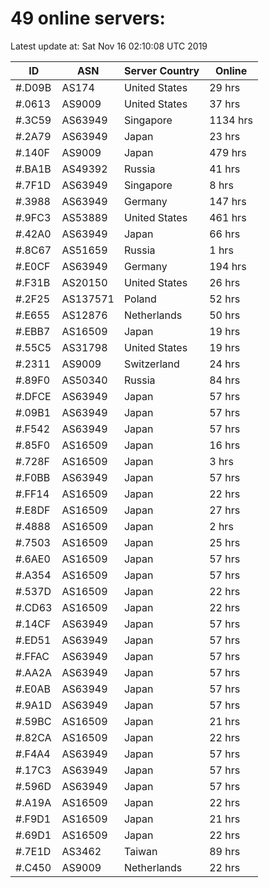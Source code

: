 # 49 online servers:

Latest update at: Sat Nov 16 02:10:08 UTC 2019

| ID | ASN | Server Country | Online |
| -- | --- | -------------- | ------ |
| #.D09B | AS174 | United States | 29 hrs |
| #.0613 | AS9009 | United States | 37 hrs |
| #.3C59 | AS63949 | Singapore | 1134 hrs |
| #.2A79 | AS63949 | Japan | 23 hrs |
| #.140F | AS9009 | Japan | 479 hrs |
| #.BA1B | AS49392 | Russia | 41 hrs |
| #.7F1D | AS63949 | Singapore | 8 hrs |
| #.3988 | AS63949 | Germany | 147 hrs |
| #.9FC3 | AS53889 | United States | 461 hrs |
| #.42A0 | AS63949 | Japan | 66 hrs |
| #.8C67 | AS51659 | Russia | 1 hrs |
| #.E0CF | AS63949 | Germany | 194 hrs |
| #.F31B | AS20150 | United States | 26 hrs |
| #.2F25 | AS137571 | Poland | 52 hrs |
| #.E655 | AS12876 | Netherlands | 50 hrs |
| #.EBB7 | AS16509 | Japan | 19 hrs |
| #.55C5 | AS31798 | United States | 19 hrs |
| #.2311 | AS9009 | Switzerland | 24 hrs |
| #.89F0 | AS50340 | Russia | 84 hrs |
| #.DFCE | AS63949 | Japan | 57 hrs |
| #.09B1 | AS63949 | Japan | 57 hrs |
| #.F542 | AS63949 | Japan | 57 hrs |
| #.85F0 | AS16509 | Japan | 16 hrs |
| #.728F | AS16509 | Japan | 3 hrs |
| #.F0BB | AS63949 | Japan | 57 hrs |
| #.FF14 | AS16509 | Japan | 22 hrs |
| #.E8DF | AS16509 | Japan | 27 hrs |
| #.4888 | AS16509 | Japan | 2 hrs |
| #.7503 | AS16509 | Japan | 25 hrs |
| #.6AE0 | AS16509 | Japan | 57 hrs |
| #.A354 | AS16509 | Japan | 57 hrs |
| #.537D | AS16509 | Japan | 22 hrs |
| #.CD63 | AS16509 | Japan | 22 hrs |
| #.14CF | AS63949 | Japan | 57 hrs |
| #.ED51 | AS63949 | Japan | 57 hrs |
| #.FFAC | AS63949 | Japan | 57 hrs |
| #.AA2A | AS63949 | Japan | 57 hrs |
| #.E0AB | AS63949 | Japan | 57 hrs |
| #.9A1D | AS63949 | Japan | 57 hrs |
| #.59BC | AS16509 | Japan | 21 hrs |
| #.82CA | AS16509 | Japan | 22 hrs |
| #.F4A4 | AS63949 | Japan | 57 hrs |
| #.17C3 | AS63949 | Japan | 57 hrs |
| #.596D | AS63949 | Japan | 57 hrs |
| #.A19A | AS16509 | Japan | 22 hrs |
| #.F9D1 | AS16509 | Japan | 21 hrs |
| #.69D1 | AS16509 | Japan | 22 hrs |
| #.7E1D | AS3462 | Taiwan | 89 hrs |
| #.C450 | AS9009 | Netherlands | 22 hrs |

